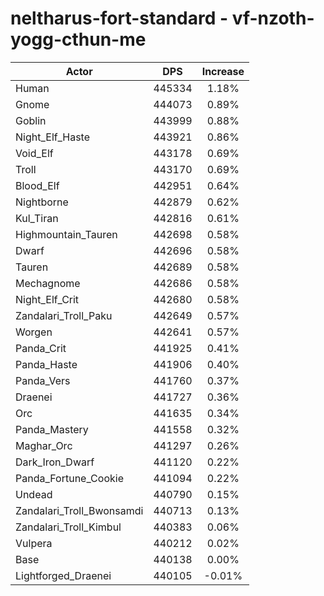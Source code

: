 # neltharus-fort-standard - vf-nzoth-yogg-cthun-me
| Actor | DPS | Increase |
|---|:---:|:---:|
|Human|445334|1.18%|
|Gnome|444073|0.89%|
|Goblin|443999|0.88%|
|Night_Elf_Haste|443921|0.86%|
|Void_Elf|443178|0.69%|
|Troll|443170|0.69%|
|Blood_Elf|442951|0.64%|
|Nightborne|442879|0.62%|
|Kul_Tiran|442816|0.61%|
|Highmountain_Tauren|442698|0.58%|
|Dwarf|442696|0.58%|
|Tauren|442689|0.58%|
|Mechagnome|442686|0.58%|
|Night_Elf_Crit|442680|0.58%|
|Zandalari_Troll_Paku|442649|0.57%|
|Worgen|442641|0.57%|
|Panda_Crit|441925|0.41%|
|Panda_Haste|441906|0.40%|
|Panda_Vers|441760|0.37%|
|Draenei|441727|0.36%|
|Orc|441635|0.34%|
|Panda_Mastery|441558|0.32%|
|Maghar_Orc|441297|0.26%|
|Dark_Iron_Dwarf|441120|0.22%|
|Panda_Fortune_Cookie|441094|0.22%|
|Undead|440790|0.15%|
|Zandalari_Troll_Bwonsamdi|440713|0.13%|
|Zandalari_Troll_Kimbul|440383|0.06%|
|Vulpera|440212|0.02%|
|Base|440138|0.00%|
|Lightforged_Draenei|440105|-0.01%|
